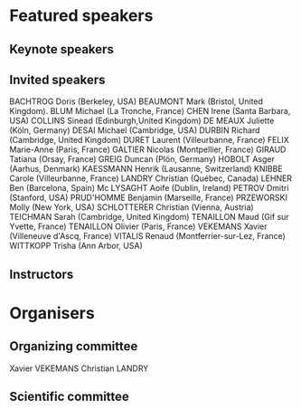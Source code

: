 # Featured speakers

## Keynote speakers


## Invited speakers
BACHTROG Doris (Berkeley, USA)
BEAUMONT Mark (Bristol, United Kingdom).
BLUM Michael (La Tronche, France)
CHEN Irene (Santa Barbara, USA)
COLLINS Sinead (Edinburgh,United Kingdom)
DE MEAUX Juliette (Köln, Germany)
DESAI Michael (Cambridge, USA)
DURBIN Richard (Cambridge, United Kingdom)
DURET Laurent (Villeurbanne, France)
FELIX Marie-Anne (Paris, France)
GALTIER Nicolas (Montpellier, France)
GIRAUD Tatiana (Orsay, France)
GREIG Duncan (Plön, Germany)
HOBOLT Asger (Aarhus, Denmark)
KAESSMANN Henrik (Lausanne, Switzerland)
KNIBBE Carole (Villeurbanne, France)
LANDRY Christian (Québec, Canada)
LEHNER Ben (Barcelona, Spain)
Mc LYSAGHT Aoife (Dublin, Ireland)
PETROV Dmitri (Stanford, USA)
PRUD'HOMME Benjamin (Marseille, France)
PRZEWORSKI Molly (New York, USA)
SCHLOTTERER Christian (Vienna, Austria)
TEICHMAN Sarah (Cambridge, United Kingdom)
TENAILLON Maud (Gif sur Yvette, France)
TENAILLON Olivier (Paris, France)
VEKEMANS Xavier (Villeneuve d'Ascq, France)
VITALIS Renaud (Montferrier-sur-Lez, France)
WITTKOPP Trisha (Ann Arbor, USA)

## Instructors


# Organisers


## Organizing committee
Xavier VEKEMANS
Christian LANDRY

## Scientific committee

